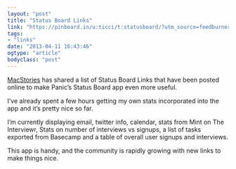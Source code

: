 ```yaml
---
layout: "post"
title: "Status Board Links"
link: "https://pinboard.in/u:ticci/t:statusboard/?utm_source=feedburner&utm_medium=feed&utm_campaign=Feed%3A+macstoriesnet+%28MacStories%29"
tags: 
- "links"
date: "2013-04-11 16:43:46"
ogtype: "article"
bodyclass: "post"
---
```


[MacStories](http://www.macstories.net/linked/status-board-links/) has shared a list of Status Board Links that have been posted online to make Panic’s Status Board app even more useful.

I’ve already spent a few hours getting my own stats incorporated into the app and it’s pretty nice so far.

I’m currently displaying email, twitter info, calendar, stats from Mint on The Interviewr, Stats on number of interviews vs signups, a list of tasks exported from Basecamp and a table of overall user signups and interviews.

This app is handy, and the community is rapidly growing with new links to make things nice.